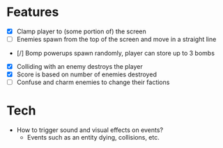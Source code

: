 # Features
* [x] Clamp player to (some portion of) the screen
* [ ] Enemies spawn from the top of the screen and move in a straight line
* [/] Bomp powerups spawn randomly, player can store up to 3 bombs
* [x] Colliding with an enemy destroys the player
* [x] Score is based on number of enemies destroyed
* [ ] Confuse and charm enemies to change their factions

# Tech
* How to trigger sound and visual effects on events?
    * Events such as an entity dying, collisions, etc.
